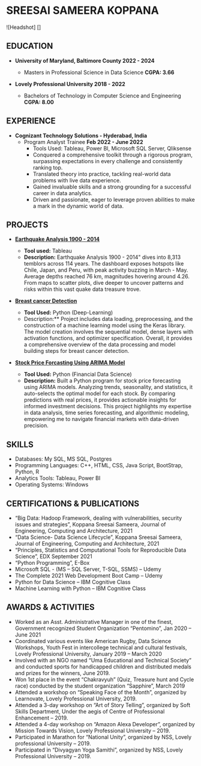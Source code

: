 # SREESAI SAMEERA KOPPANA

![Headshot] []

## EDUCATION

- **University of Maryland, Baltimore County 2022 - 2024** 
  - Masters in Professional Science in Data Science **CGPA: 3.66**

- **Lovely Professional University 2018 - 2022**
  - Bachelors of Technology in Computer Science and Engineering **CGPA: 8.00**

## EXPERIENCE

- **Cognizant Technology Solutions - Hyderabad, India**
  - Program Analyst Trainee **Feb 2022 - June 2022**
    - Tools Used: Tableau, Power BI, Microsoft SQL Server, Qliksense
    - Conquered a comprehensive toolkit through a rigorous program, surpassing expectations in every challenge and consistently ranking top.
    - Translated theory into practice, tackling real-world data problems with live data experience.
    - Gained invaluable skills and a strong grounding for a successful career in data analytics.
    - Driven and passionate, eager to leverage proven abilities to make a mark in the dynamic world of data.

## PROJECTS

- [**Earthquake Analysis 1900 - 2014**](https://github.com/Sameera312001/Earthquake-Analysis-1900-2014)
  - **Tool used:** Tableau
  - **Description:** Earthquake Analysis 1900 - 2014" dives into 8,313 temblors across 114 years. The dashboard exposes hotspots like Chile, Japan, and Peru, with peak activity buzzing in March - May. Average depths reached 76 km, magnitudes hovering around 4.26. From maps to scatter plots, dive deeper to uncover patterns and risks within this vast quake data treasure trove.

- [**Breast cancer Detection**](https://github.com/Sameera312001/Breast-cancer-Detection)
  - **Tool Used:** Python (Deep-Learning)
  - Description:** Project includes data loading, preprocessing, and the construction of a machine learning model using the Keras library. The model creation involves the sequential model, dense layers with activation functions, and optimizer specification. Overall, it provides a comprehensive overview of the data processing and model building steps for breast cancer detection.

- [**Stock Price Forcasting Using ARIMA Model**](https://github.com/Sameera312001/Stock-Price-Forcasting-using-ARIMA-Model)
  - **Tool Used:** Python (Financial Data Science)
  - **Description:** Built a Python program for stock price forecasting using ARIMA models. Analyzing trends, seasonality, and statistics, it auto-selects the optimal model for each stock. By comparing predictions with real prices, it provides actionable insights for informed investment decisions. This project highlights my expertise in data analysis, time series forecasting, and algorithmic modeling, empowering me to navigate financial markets with data-driven precision.

## SKILLS

- Databases: My SQL, MS SQL, Postgres
- Programming Languages: C++, HTML, CSS, Java Script, BootStrap, Python, R
- Analytics Tools: Tableau, Power BI
- Operating Systems: Windows

## CERTIFICATIONS & PUBLICATIONS

- “Big Data: Hadoop Framework, dealing with vulnerabilities, security issues and strategies”, Koppana Sreesai Sameera, Journal of Engineering, Computing and Architecture, 2021
- “Data Science- Data Science Lifecycle”, Koppana Sreesai Sameera, Journal of Engineering, Computing and Architecture, 2021
- “Principles, Statistics and Computational Tools for Reproducible Data Science”, EDX September 2021
- “Python Programming”, E-Box
- Microsoft SQL - (MS – SQL Server, T-SQL, SSMS) – Udemy
- The Complete 2021 Web Development Boot Camp – Udemy
- Python for Data Science – IBM Cognitive Class
- Machine Learning with Python – IBM Cognitive Class

## AWARDS & ACTIVITIES

- Worked as an Asst. Administrative Manager in one of the finest, Government recognized Student Organization “Pentomino”, Jan 2020 – June 2021
- Coordinated various events like American Rugby, Data Science Workshops, Youth Fest in intercollege technical and cultural festivals, Lovely Professional University, January 2019 – March 2020
- Involved with an NGO named “Uma Educational and Technical Society” and conducted sports for handicapped children and distributed medals and prizes for the winners, June 2019.
- Won 1st place in the event “Chakravyuh” (Quiz, Treasure hunt and Cycle race) conducted by the student organization “Sapphire”, March 2019
- Attended a workshop on “Speaking Face of the Month”, organized by Learnovate, Lovely Professional University, 2019.
- Attended a 3-day workshop on “Art of Story Telling”, organized by Soft Skills Department, Under the aegis of Centre of Professional Enhancement – 2019.
- Attended a 4-day workshop on “Amazon Alexa Developer”, organized by Mission Towards Vision, Lovely Professional University – 2019.
- Participated in Marathon for “National Unity”, organized by NSS, Lovely professional University – 2019.
- Participated in “Divyagyan Yoga Samithi”, organized by NSS, Lovely Professional University – 2019.
